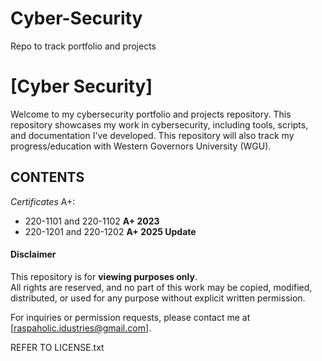 # Cyber-Security
Repo to track portfolio and projects

# [Cyber Security]

Welcome to my cybersecurity portfolio and projects repository. This repository showcases my work in cybersecurity, including tools, scripts, and documentation I've developed. This repository will also track my progress/education with Western Governors University (WGU).

## CONTENTS
*Certificates*
A+:
- 220-1101 and 220-1102 **A+ 2023**
- 220-1201 and 220-1202 **A+ 2025 Update**

#### Disclaimer
This repository is for **viewing purposes only**.  
All rights are reserved, and no part of this work may be copied, modified, distributed, or used for any purpose without explicit written permission.

For inquiries or permission requests, please contact me at [raspaholic.idustries@gmail.com].


REFER TO LICENSE.txt
